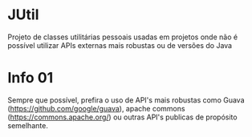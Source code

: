 # JUtil
Projeto de classes utilitárias pessoais usadas em projetos onde não é possível utilizar APIs externas mais robustas ou de versões do Java

# Info 01

Sempre que possível, prefira o uso de API's mais robustas como Guava (https://github.com/google/guava), apache commons (https://commons.apache.org/) ou outras API's publicas de propósito semelhante.

